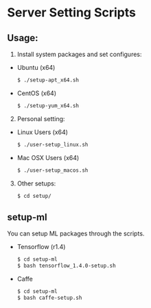 # Server Setting Scripts

## Usage:

1. Install system packages and set configures:

* Ubuntu (x64)

    ```sh
    $ ./setup-apt_x64.sh
    ```

* CentOS (x64)

    ```sh
    $ ./setup-yum_x64.sh
    ```


2. Personal setting:

* Linux Users (x64)

    ```sh
    $ ./user-setup_linux.sh
    ```


* Mac OSX Users (x64)

    ```sh
    $ ./user-setup_macos.sh
    ```


3. Other setups:

    ```sh
    $ cd setup/
    ```


## setup-ml
You can setup ML packages through the scripts.

* Tensorflow (r1.4)

    ```sh
    $ cd setup-ml
    $ bash tensorflow_1.4.0-setup.sh
    ```


* Caffe

    ```sh
    $ cd setup-ml
    $ bash caffe-setup.sh
    ```

